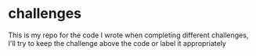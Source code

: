 # challenges

This is my repo for the code I wrote when completing different challenges, I'll try to keep the challenge above the code or label it appropriately

